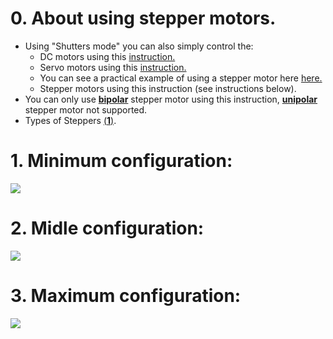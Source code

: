 # 0. About using stepper motors.
- Using "Shutters mode" you can also simply control the:
  - DC motors using this [instruction.](https://github.com/arendst/Tasmota/discussions/10387) 
  - Servo motors using this [instruction.](https://github.com/arendst/Tasmota/discussions/10443)
  - You can see a practical example of using a stepper motor here [here.](https://github.com/arendst/Tasmota/discussions/10847)
  - Stepper motors using this instruction (see instructions below).    
- You can only use [**bipolar**](https://en.wikipedia.org/wiki/Stepper_motor) stepper motor using this instruction, [**unipolar**](https://en.wikipedia.org/wiki/Stepper_motor) stepper motor not supported. 
- Types of Steppers [(**1**)](https://learn.adafruit.com/all-about-stepper-motors/types-of-steppers).

# 1. Minimum configuration:

![](https://raw.githubusercontent.com/TrDA-hab/Projects/master/PC%20fan/501.jpg)

# 2. Midle configuration:

![](https://raw.githubusercontent.com/TrDA-hab/Projects/master/PC%20fan/502.jpg)

# 3. Maximum configuration:

![](https://raw.githubusercontent.com/TrDA-hab/Projects/master/PC%20fan/503.jpg)
